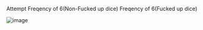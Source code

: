 Attempt	Freqency of 6(Non-Fucked up dice)	Freqency of 6(Fucked up dice)

![image](https://github.com/user-attachments/assets/7bbf7836-2bd5-4f4c-9077-f196963c1d66)
